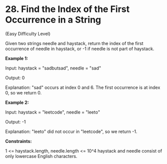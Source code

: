 # 28. Find the Index of the First Occurrence in a String

(Easy Difficulty Level)

Given two strings needle and haystack, return the index of the first occurrence of needle in haystack, or -1 if needle is not part of haystack.

**Example 1:**

Input: haystack = "sadbutsad", needle = "sad"

Output: 0

Explanation: "sad" occurs at index 0 and 6.
The first occurrence is at index 0, so we return 0.

**Example 2:**

Input: haystack = "leetcode", needle = "leeto"

Output: -1

Explanation: "leeto" did not occur in "leetcode", so we return -1.
 

**Constraints:**

1 <= haystack.length, needle.length <= 10^4
haystack and needle consist of only lowercase English characters.